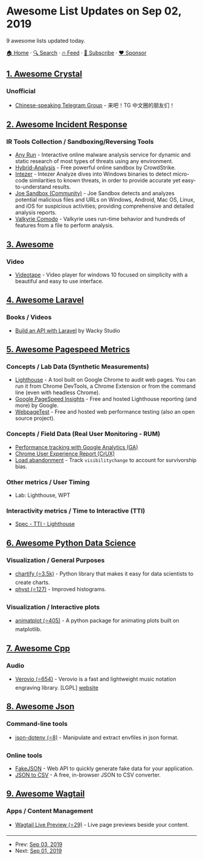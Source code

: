 # Awesome List Updates on Sep 02, 2019

9 awesome lists updated today.

[🏠 Home](/README.md) · [🔍 Search](https://www.trackawesomelist.com/search/) · [🔥 Feed](https://www.trackawesomelist.com/rss.xml) · [📮 Subscribe](https://trackawesomelist.us17.list-manage.com/subscribe?u=d2f0117aa829c83a63ec63c2f&id=36a103854c) · [❤️  Sponsor](https://github.com/sponsors/theowenyoung)



## [1. Awesome Crystal](/content/veelenga/awesome-crystal/README.md)

### Unofficial

*   [Chinese-speaking Telegram Group](https://t.me/crystal_cn) - 来吧！TG 中文圈的朋友们！

## [2. Awesome Incident Response](/content/meirwah/awesome-incident-response/README.md)

### IR Tools Collection / Sandboxing/Reversing Tools

*   [Any Run](https://app.any.run/) - Interactive online malware analysis service for dynamic and static research of most types of threats using any environment.
*   [Hybrid-Analysis](https://www.hybrid-analysis.com/) - Free powerful online sandbox by CrowdStrike.
*   [Intezer](https://analyze.intezer.com/#/) - Intezer Analyze dives into Windows binaries to detect micro-code similarities to known threats, in order to provide accurate yet easy-to-understand results.
*   [Joe Sandbox (Community)](https://www.joesandbox.com/) - Joe Sandbox detects and analyzes potential malicious files and URLs on Windows, Android, Mac OS, Linux, and iOS for suspicious activities; providing comprehensive and detailed analysis reports.
*   [Valkyrie Comodo](https://valkyrie.comodo.com) - Valkyrie uses run-time behavior and hundreds of features from a file to perform analysis.

## [3. Awesome](/content/Awesome-Windows/Awesome/README.md)

### Video

*   [Videotape](https://usuaia.com/videotape) - Video player for windows 10 focused on simplicity with a beautiful and easy to use interface.

## [4. Awesome Laravel](/content/chiraggude/awesome-laravel/README.md)

### Books / Videos

*   [Build an API with Laravel](https://buildanapi.com) by Wacky Studio

## [5. Awesome Pagespeed Metrics](/content/csabapalfi/awesome-pagespeed-metrics/README.md)

### Concepts / Lab Data (Synthetic Measurements)

*   [Lighthouse](https://developers.google.com/web/tools/lighthouse/) - A tool built on Google Chrome to audit web pages. You can run it from Chrome DevTools, a Chrome Extension or from the command line (even with headless Chrome).
*   [Google PageSpeed Insights](https://developers.google.com/speed/pagespeed/insights/) - Free and hosted Lighthouse reporting (and more) by Google.
*   [WebpageTest](https://www.webpagetest.org/) - Free and hosted web performance testing (also an open source project).

### Concepts / Field Data (Real User Monitoring - RUM)

*   [Performance tracking with Google Analytics (GA)](https://philipwalton.com/articles/the-google-analytics-setup-i-use-on-every-site-i-build/#performance-tracking)
*   [Chrome User Experience Report (CrUX)](https://developers.google.com/web/tools/chrome-user-experience-report/)
*   [Load abandonment](https://developers.google.com/web/updates/2017/06/user-centric-performance-metrics#load_abandonment) - Track  `visibilitychange` to account for survivorship bias.

### Other metrics / User Timing

*   Lab: Lighthouse, WPT

### Interactivity metrics / Time to Interactive (TTI)

*   [Spec - TTI - Lighthouse](https://docs.google.com/document/d/1GGiI9-7KeY3TPqS3YT271upUVimo-XiL5mwWorDUD4c/edit)

## [6. Awesome Python Data Science](/content/krzjoa/awesome-python-data-science/README.md)

### Visualization / General Purposes

*   [chartify (⭐3.5k)](https://github.com/spotify/chartify/) - Python library that makes it easy for data scientists to create charts.
*   [physt (⭐127)](https://github.com/janpipek/physt) - Improved histograms.

### Visualization / Interactive plots

*   [animatplot (⭐405)](https://github.com/t-makaro/animatplot) - A python package for animating plots built on matplotlib.

## [7. Awesome Cpp](/content/fffaraz/awesome-cpp/README.md)

### Audio

*   [Verovio (⭐654)](https://github.com/rism-ch/verovio) - Verovio is a fast and lightweight music notation engraving library. \[LGPL] [website](https://www.verovio.org)

## [8. Awesome Json](/content/burningtree/awesome-json/README.md)

### Command-line tools

*   [json-dotenv (⭐8)](https://github.com/decryptus/json-dotenv) - Manipulate and extract envfiles in json format.

### Online tools

*   [FakeJSON](https://fakejson.com/) - Web API to quickly generate fake data for your application.
*   [JSON to CSV](https://konklone.io/json/) - A free, in-browser JSON to CSV converter.

## [9. Awesome Wagtail](/content/springload/awesome-wagtail/README.md)

### Apps / Content Management

*   [Wagtail Live Preview (⭐29)](https://github.com/KalobTaulien/wagtail-livepreview) - Live page previews beside your content.

---

- Prev: [Sep 03, 2019](/content/2019/09/03/README.md)
- Next: [Sep 01, 2019](/content/2019/09/01/README.md)